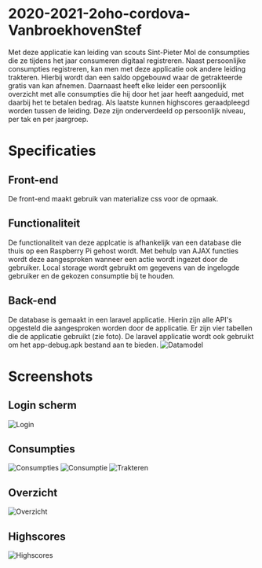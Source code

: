 # 2020-2021-2oho-cordova-VanbroekhovenStef

Met deze applicatie kan leiding van scouts Sint-Pieter Mol de consumpties die ze tijdens het jaar consumeren digitaal registreren.
Naast persoonlijke consumpties registreren, kan men met deze applicatie ook andere leiding trakteren. Hierbij wordt dan een
saldo opgebouwd waar de getrakteerde gratis van kan afnemen. Daarnaast heeft elke leider een persoonlijk overzicht met alle
consumpties die hij door het jaar heeft aangeduid, met daarbij het te betalen bedrag. Als laatste kunnen highscores geraadpleegd
worden tussen de leiding. Deze zijn onderverdeeld op persoonlijk niveau, per tak en per jaargroep.

# Specificaties

## Front-end

De front-end maakt gebruik van materialize css voor de opmaak.

## Functionaliteit

De functionaliteit van deze applcatie is afhankelijk van een database die thuis op een Raspberry Pi 
gehost wordt. Met behulp van AJAX functies wordt deze aangesproken wanneer een actie wordt ingezet door de 
gebruiker. Local storage wordt gebruikt om gegevens van de ingelogde gebruiker en de gekozen consumptie bij 
te houden.

## Back-end

De database is gemaakt in een laravel applicatie. Hierin zijn alle API's opgesteld die 
aangesproken worden door de applicatie.
Er zijn vier tabellen die de applicatie gebruikt (zie foto). De laravel applicatie wordt ook gebruikt om het app-debug.apk bestand aan te bieden.
![Datamodel](https://user-images.githubusercontent.com/74854941/129409385-9adf2bff-24a2-41de-91b1-bde9d189cf18.PNG)

# Screenshots

## Login scherm
![Login](https://user-images.githubusercontent.com/74854941/129408705-2a1ecfc0-a0ef-4dc3-9bad-d02852176a16.PNG)

## Consumpties
![Consumpties](https://user-images.githubusercontent.com/74854941/129408802-b4c391ce-882f-463c-a509-7ff853fcdddc.PNG)
![Consumptie](https://user-images.githubusercontent.com/74854941/129408835-98443320-5b6f-479e-a835-bf74495ce9fe.PNG)
![Trakteren](https://user-images.githubusercontent.com/74854941/129408864-7fb27b49-5909-4841-aff8-723d073d6931.PNG)

## Overzicht
![Overzicht](https://user-images.githubusercontent.com/74854941/129408870-656a24ea-cba5-4378-84b1-6662e01c9cb5.PNG)

## Highscores
![Highscores](https://user-images.githubusercontent.com/74854941/129408886-f4277e67-f777-47d5-8b77-ecd4bae381c6.PNG)
